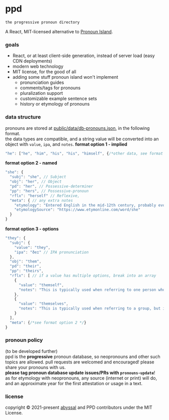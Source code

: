 # ppd
`the progressive pronoun directory`
  
A React, MIT-licensed alternative to [Pronoun Island](https://pronoun.is/).

### goals
- React, or at least client-side generation, instead of server load (easy CDN deployments)
- modern web technology
- MIT license, for the good of all
- adding some stuff pronoun island won't implement
  - pronunciation guides
  - comments/tags for pronouns
  - pluralization support
  - customizable example sentence sets
  - history or etymology of pronouns 

### data structure
pronouns are stored at [public/data/db-pronouns.json](public/data/db-pronouns.json), in the following format.  
the data types are compatible, and a string value will be converted into an object with `value`, `ipa`, and `notes`.
**format option 1 - implied**
```js
"he": ["he", "him", "his", "his", "himself", {/*other data, see format option 2*/}]
```
**format option 2 - named**
```js
"she": {
  "subj": "she", // Subject
  "obj": "her", // Object
  "pd": "her", // Possessive-determiner
  "pp": "hers", // Possessive-pronoun
  "rflx": "herself" // Reflexive,
  "meta": { // any extra notes
    "etymology": "Entered English in the mid-12th century, probably evolving from Old English seo, sio. Attested from the 1530s.",
    "etymologySource": "https://www.etymonline.com/word/she"
  }
}
```
**format option 3 - options**
```js
"they": {
  "subj": {
    "value": "they",
    "ipa": "ðeɪ" // IPA pronunciation
  },
  "obj": "them",
  "pd": "their",
  "pp": "theirs",
  "rflx": [ // if a value has multiple options, break into an array
    {
      "value": "themself",
      "notes": "This is typically used when referring to one person who uses they/them."
    },
    {
      "value": "themselves",
      "notes": "This is typically used when referring to a group, but is also valid for one person."
    }
  ],
  "meta": {/*see format option 2 */}
}
```
### pronoun policy
(to be developed further)   
ppd is the **progressive** pronoun database, so neopronouns and other such topics are allowed. pull requests are welcomed and encouraged! please share your pronouns with us.   
**please tag pronoun database update issues/PRs with `pronouns-update`**!  
as for etymology with neopronouns, any source (internet or print) will do, and an approximate year for the first attestation or usage in a text.

### license
copyright &copy; 2021-present [abyssal](https://github.com/abyssal) and PPD contributors under the MIT License.
